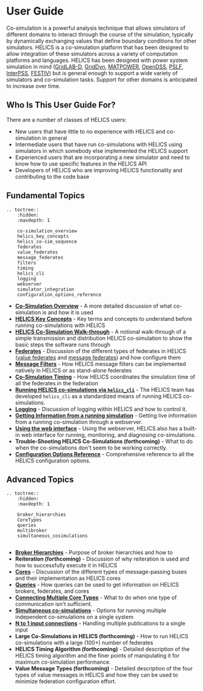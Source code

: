# User Guide

Co-simulation is a powerful analysis technique that allows simulators of different domains to interact through the course of the simulation, typically by dynamically exchanging values that define boundary conditions for other simulators. HELICS is a co-simulation platform that has been designed to allow integration of these simulators across a variety of computation platforms and languages. HELICS has been designed with power system simulation in mind ([GridLAB-D](https://github.com/gridlab-d/gridlab-d), [GridDyn](https://github.com/LLNL/GridDyn), [MATPOWER](https://github.com/GMLC-TDC/MATPOWER-wrapper), [OpenDSS](https://sourceforge.net/projects/electricdss/), [PSLF](https://github.com/GMLC-TDC/PSLF-wrapper), [InterPSS](https://github.com/InterPSS-Project/ipss-common), [FESTIV](https://www.nrel.gov/grid/festiv-model.html)) but is general enough to support a wide variety of simulators and co-simulation tasks. Support for other domains is anticipated to increase over time.

## Who Is This User Guide For?

There are a number of classes of HELICS users:

- New users that have little to no experience with HELICS and co-simulation in general
- Intermediate users that have run co-simulations with HELICS using simulators in which somebody else implemented the HELICS support
- Experienced users that are incorporating a new simulator and need to know how to use specific features in the HELICS API
- Developers of HELICS who are improving HELICS functionality and contributing to the code base

## Fundamental Topics

```eval_rst
.. toctree::
    :hidden:
    :maxdepth: 1

    co-simulation_overview
    helics_key_concepts
    helics_co-sim_sequence
    federates
    value_federates
    message_federates
    filters
    timing
    helics_cli
    logging
    webserver
    simulator_integration
    configuration_options_reference
```

- [**Co-Simulation Overview**](./co-simulation_overview.md) - A more detailed discussion of what co-simulation is and how it is used
- [**HELICS Key Concepts**](./helics_key_concepts) - Key terms and concepts to understand before running co-simulations with HELICS
- [**HELICS Co-Simulation Walk-through**](./helics_co-sim_sequence.md) - A notional walk-through of a simple transmission and distribution HELICS co-simulation to show the basic steps the software runs through
- [**Federates**](./federates.md) - Discussion of the different types of federates in HELICS ([value federates](./value_federates.md) and [message federates](./message_federates.md)) and how configure them
- [**Message Filters**](./filters) - How HELICS message filters can be implemented natively in HELICS or as stand-alone federates
- [**Co-Simulation Timing**](./timing.md) - How HELICS coordinates the simulation time of all the federates in the federation
- [**Running HELICS co-simulations via `helics_cli`**](./helics_cli.md) - The HELICS team has developed `helics_cli` as a standardized means of running HELICS co-simulations.
- [**Logging**](./logging.md) - Discussion of logging within HELICS and how to control it.
- [**Getting Information from a running simulation**](./webserver.md) - Getting live information from a running co-simulation through a webserver.
- [**Using the web interface**](./web_interface.md) - Using the webserver, HELICS also has a built-in web interface for running, monitoring, and diagnosing co-simulations.
- **Trouble-Shooting HELICS Co-Simulations (forthcoming)** - What to do when the co-simulations don't seem to be working correctly.
- [**Configuration Options Reference**](./configuration_options_reference.md) - Comprehensive reference to all the HELICS configuration options.

## Advanced Topics

```eval_rst
.. toctree::
    :hidden:
    :maxdepth: 1

    broker_hierarchies
    CoreTypes
    queries
    multibroker
    simultaneous_cosimulations


```

- [**Broker Hierarchies**](./broker_hierarchies.md) - Purpose of broker hierarchies and how to
- **Reiteration (forthcoming)** - Discussion of why reiteration is used and how to successfully execute it in HELICS
- **[Cores](./CoreTypes.md)** - Discussion of the different types of message-passing buses and their implementation as HELICS cores
- [**Queries**](./queries.md) - How queries can be used to get information on HELICS brokers, federates, and cores
- [**Connecting Multiple Core Types**](./multibroker.md) - What to do when one type of communication isn't sufficient.
- [**Simultaneous co-simulations**](./simultaneous_cosimulations.md) - Options for running multiple independent co-simulations on a single system
- [**N to 1 input connections**](./multiSourceInputs.md) - Handling multiple publications to a single input
- **Large Co-Simulations in HELICS (forthcoming)** - How to run HELICS co-simulations with a large (100+) number of federates
- **HELICS Timing Algorithm (forthcoming)** - Detailed description of the HELICS timing algorithm and the finer points of manipulating it for maximum co-simulation performance.
- **Value Message Types (forthcoming)** - Detailed description of the four types of value messages in HELICS and how they can be used to minimize federation configuration effort.
